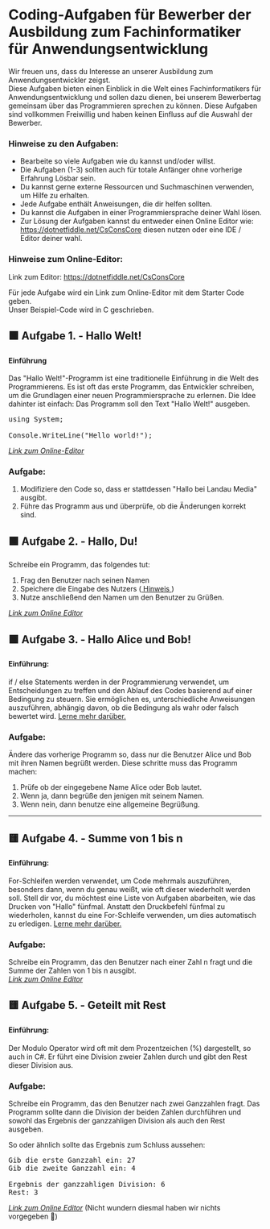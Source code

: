 # Coding-Aufgaben für Bewerber der Ausbildung zum Fachinformatiker für Anwendungsentwicklung

Wir freuen uns, dass du Interesse an unserer Ausbildung zum Anwendungsentwickler zeigst.  
Diese Aufgaben bieten einen Einblick in die Welt eines Fachinformatikers für Anwendungsentwicklung und sollen dazu dienen, bei unserem Bewerbertag gemeinsam über das Programmieren sprechen zu können. Diese Aufgaben sind vollkommen Freiwillig und haben keinen Einfluss auf die Auswahl der Bewerber.

### Hinweise zu den Aufgaben:

- Bearbeite so viele Aufgaben wie du kannst und/oder willst.
- Die Aufgaben (1-3) sollten auch für totale Anfänger ohne vorherige Erfahrung Lösbar sein.
- Du kannst gerne externe Ressourcen und Suchmaschinen verwenden, um Hilfe zu erhalten.
- Jede Aufgabe enthält Anweisungen, die dir helfen sollten.
- Du kannst die Aufgaben in einer Programmiersprache deiner Wahl lösen.
- Zur Lösung der Aufgaben kannst du entweder einen Online Editor wie: https://dotnetfiddle.net/CsConsCore diesen nutzen oder eine IDE / Editor deiner wahl.

### Hinweise zum Online-Editor:

Link zum Editor: https://dotnetfiddle.net/CsConsCore

Für jede Aufgabe wird ein Link zum Online-Editor mit dem Starter Code geben.  
Unser Beispiel-Code wird in C geschrieben.

## 🟩 Aufgabe 1. - Hallo Welt!

#### Einführung

Das "Hallo Welt!"-Programm ist eine traditionelle Einführung in die Welt des Programmierens. Es ist oft das erste Programm, das Entwickler schreiben, um die Grundlagen einer neuen Programmiersprache zu erlernen. Die Idee dahinter ist einfach: Das Programm soll den Text "Hallo Welt!" ausgeben.

<pre>
using System;

Console.WriteLine("Hello world!");
</pre>

_[Link zum Online-Editor](https://dotnetfiddle.net/LmPdig)_

### Aufgabe:

1. Modifiziere den Code so, dass er stattdessen "Hallo bei Landau Media" ausgibt.
1. Führe das Programm aus und überprüfe, ob die Änderungen korrekt sind.

## 🟩 Aufgabe 2. - Hallo, Du!

Schreibe ein Programm, das folgendes tut:

1. Frag den Benutzer nach seinen Namen
1. Speichere die Eingabe des Nutzers ([ Hinweis ](https://www.w3schools.com/cs/cs_user_input.php))
1. Nutze anschließend den Namen um den Benutzer zu Grüßen.

_[Link zum Online Editor](https://dotnetfiddle.net/RFTZ76)_

## 🟩 Aufgabe 3. - Hallo Alice und Bob!

#### Einführung:

if / else Statements werden in der Programmierung verwendet, um Entscheidungen zu treffen und den Ablauf des Codes basierend auf einer Bedingung zu steuern. Sie ermöglichen es, unterschiedliche Anweisungen auszuführen, abhängig davon, ob die Bedingung als wahr oder falsch bewertet wird. [Lerne mehr darüber.](https://www.w3schools.com/cs/cs_conditions.php)

### Aufgabe:

Ändere das vorherige Programm so, dass nur die Benutzer Alice und Bob mit ihren Namen begrüßt werden.
Diese schritte muss das Programm machen:

1. Prüfe ob der eingegebene Name Alice oder Bob lautet.
1. Wenn ja, dann begrüße den jenigen mit seinem Namen.
1. Wenn nein, dann benutze eine allgemeine Begrüßung.

---

## 🟨 Aufgabe 4. - Summe von 1 bis n

#### Einführung:

For-Schleifen werden verwendet, um Code mehrmals auszuführen, besonders dann, wenn du genau weißt, wie oft dieser wiederholt werden soll. Stell dir vor, du möchtest eine Liste von Aufgaben abarbeiten, wie das Drucken von "Hallo" fünfmal. Anstatt den Druckbefehl fünfmal zu wiederholen, kannst du eine For-Schleife verwenden, um dies automatisch zu erledigen. [Lerne mehr darüber.](https://www.w3schools.com/cs/cs_for_loop.php)

### Aufgabe:

Schreibe ein Programm, das den Benutzer nach einer Zahl n fragt und die Summe der Zahlen von 1 bis n ausgibt.    
_[Link zum Online Editor](https://dotnetfiddle.net/uLrenO)_

## 🟨 Aufgabe 5. - Geteilt mit Rest

#### Einführung:

Der Modulo Operator wird oft mit dem Prozentzeichen (%) dargestellt, so auch in C#. Er führt eine Division zweier Zahlen durch und gibt den Rest dieser Division aus.

### Aufgabe:

Schreibe ein Programm, das den Benutzer nach zwei Ganzzahlen fragt. Das Programm sollte dann die Division der beiden Zahlen durchführen und sowohl das Ergebnis der ganzzahligen Division als auch den Rest ausgeben.

So oder ähnlich sollte das Ergebnis zum Schluss aussehen:
<pre>
Gib die erste Ganzzahl ein: 27
Gib die zweite Ganzzahl ein: 4

Ergebnis der ganzzahligen Division: 6
Rest: 3
</pre>


_[Link zum Online Editor](https://dotnetfiddle.net/M5hyO2)_ (Nicht wundern diesmal haben wir nichts vorgegeben 🙂)   
